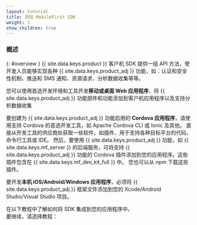 ```yaml
---
layout: tutorial
title: 添加 MobileFirst SDK
weight: 1
show_children: true
---
```

<!-- NLS_CHARSET=UTF-8 -->
### 概述
{: #overview }
{{ site.data.keys.product }} 客户机 SDK 提供一组 API 方法，使开发人员能够实现各种 {{ site.data.keys.product_adj }} 功能，如：认证和安全性机制、推送和 SMS 通知、资源请求、分析数据收集等等。

您可以使用首选开发环境和工具开发**移动或桌面 Web 应用程序**、将 {{ site.data.keys.product_adj }} 功能部件和功能添加到客户机应用程序以及支持分析数据收集

要创建为 {{ site.data.keys.product_adj }} 功能启用的 **Cordova 应用程序**，请使用支持 Cordova 的首选开发工具，如 Apache Cordova CLI 或 Ionic 及其他。 直接从开发工具的供应商处获取一些软件，如插件、用于支持各种目标平台的代码、命令行工具或 IDE。 然后，要使用 {{ site.data.keys.product_adj }} 功能，如 {{ site.data.keys.mf_server }} 的后端服务，可将支持 {{ site.data.keys.product_adj }} 功能的 Cordova 插件添加到您的应用程序。这些插件包含在 {{ site.data.keys.mf_dev_kit_full }} 中。 您也可以从 npm 下载这些插件。

要开发**本机 iOS/Android/Windows 应用程序**，必须将 {{ site.data.keys.product_adj }} 框架文件添加到您的 Xcode/Android Studio/Visual Studio 项目。

在以下教程中了解如何将 SDK 集成到您的应用程序中。  
要继续，请选择教程：

